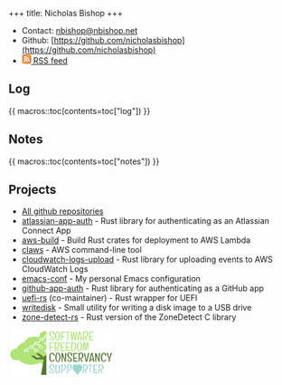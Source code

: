 +++
title: Nicholas Bishop
+++
* Contact: [nbishop@nbishop.net](mailto:nbishop@nbishop.net)
* Github: [https://github.com/nicholasbishop](https://github.com/nicholasbishop)
* [<img id="rss-logo" src="rss.svg" title="RSS logo" width=16 height=16></img> RSS feed](feed.rss)

## Log

{{ macros::toc(contents=toc["log"]) }}

## Notes

{{ macros::toc(contents=toc["notes"]) }}

## Projects

* [All github repositories](https://github.com/nicholasbishop?tab=repositories)
* [atlassian-app-auth](https://github.com/nicholasbishop/atlassian-app-auth) - Rust library for authenticating as an Atlassian Connect App
* [aws-build](https://github.com/nicholasbishop/aws-build) - Build Rust crates for deployment to AWS Lambda
* [claws](https://github.com/nicholasbishop/claws) - AWS command-line tool
* [cloudwatch-logs-upload](https://github.com/nicholasbishop/cloudwatch-logs-upload) - Rust library for uploading events to AWS CloudWatch Logs
* [emacs-conf](https://github.com/nicholasbishop/emacs-conf) - My personal Emacs configuration
* [github-app-auth](https://github.com/nicholasbishop/github-app-auth) - Rust library for authenticating as a GitHub app
* [uefi-rs](https://github.com/rust-osdev/uefi-rs) (co-maintainer) - Rust wrapper for UEFI
* [writedisk](https://github.com/nicholasbishop/writedisk) - Small utility for writing a disk image to a USB drive
* [zone-detect-rs](https://github.com/nicholasbishop/zone-detect-rs) - Rust version of the ZoneDetect C library

<a href="https://sfconservancy.org/sustainer"><img id="sfc" src="sfc.png" title="Become a Conservancy Sustainer!"></img></a>
